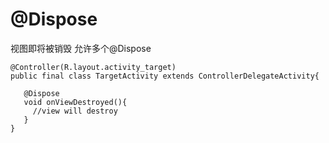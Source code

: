 # @Dispose
视图即将被销毁 允许多个@Dispose
```
@Controller(R.layout.activity_target)
public final class TargetActivity extends ControllerDelegateActivity{

   @Dispose
   void onViewDestroyed(){
     //view will destroy
   }
}

```